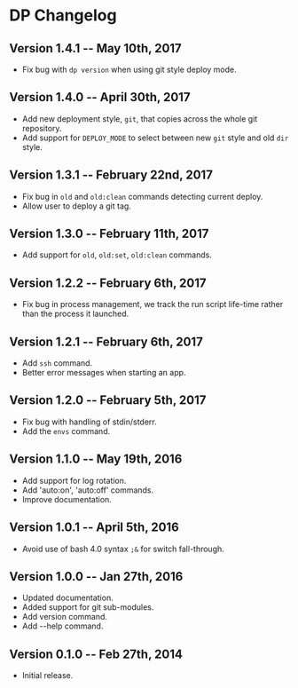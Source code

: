 # DP Changelog

## Version 1.4.1 -- May 10th, 2017

* Fix bug with `dp version` when using git style deploy mode.

## Version 1.4.0 -- April 30th, 2017

* Add new deployment style, `git`, that copies across the whole git repository.
* Add support for `DEPLOY_MODE` to select between new `git` style and old `dir`
  style.

## Version 1.3.1 -- February 22nd, 2017

* Fix bug in `old` and `old:clean` commands detecting current deploy.
* Allow user to deploy a git tag.

## Version 1.3.0 -- February 11th, 2017

* Add support for `old`, `old:set`, `old:clean` commands.

## Version 1.2.2 -- February 6th, 2017

* Fix bug in process management, we track the run script life-time rather than
  the process it launched.

## Version 1.2.1 -- February 6th, 2017

* Add `ssh` command.
* Better error messages when starting an app.

## Version 1.2.0 -- February 5th, 2017

* Fix bug with handling of stdin/stderr.
* Add the `envs` command.

## Version 1.1.0 -- May 19th, 2016

* Add support for log rotation.
* Add 'auto:on', 'auto:off' commands.
* Improve documentation.

## Version 1.0.1 -- April 5th, 2016

* Avoid use of bash 4.0 syntax `;&` for switch fall-through.

## Version 1.0.0 -- Jan 27th, 2016

* Updated documentation.
* Added support for git sub-modules.
* Add version command.
* Add --help command.

## Version 0.1.0 -- Feb 27th, 2014

* Initial release.

